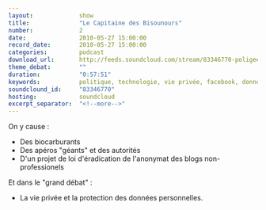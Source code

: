 ```yaml
---
layout:             show
title:              "Le Capitaine des Bisounours"
number:             2
date:               2010-05-27 15:00:00
record_date:        2010-05-27 15:00:00
categories:         podcast
download_url:       http://feeds.soundcloud.com/stream/83346770-poligeek-poligeek2.mp3
theme_debat:        ""
duration:           "0:57:51"
keywords:           politique, technologie, vie privée, facebook, données personelles
soundclound_id:     "83346770"
hosting:            soundcloud
excerpt_separator:  "<!--more-->"
---
```



On y cause :

- Des biocarburants
- Des apéros "géants" et des autorités
- D'un projet de loi d'éradication de l'anonymat des blogs non-professionels

Et dans le "grand débat" :

- La vie privée et la protection des données personnelles.
